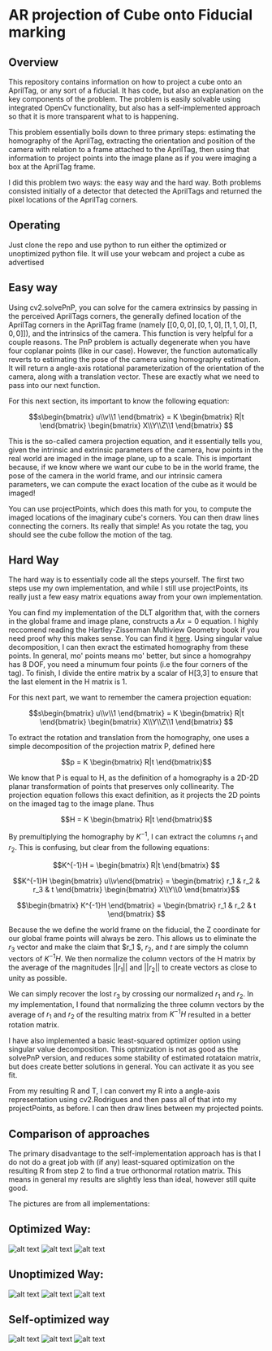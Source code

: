 # AR projection of Cube onto Fiducial marking
## Overview
This repository contains information on how to project a cube onto an AprilTag, or any sort of a fiducial. It has code, but also an explanation on the key components of the problem. The problem is easily solvable using integrated OpenCv functionality, but also has a self-implemented approach so that it is more transparent what to is happening.

This problem essentially boils down to three primary steps: estimating the homography of the AprilTag, extracting the orientation and position of the camera with relation to a frame attached to the AprilTag, then using that information to project points into the image plane as if you were imaging a box at the AprilTag frame.

I did this problem two ways: the easy way and the hard way. Both problems consisted initially of a detector that detected the AprilTags and returned the pixel locations of the AprilTag corners.

## Operating

Just clone the repo and use python to run either the optimized or unoptimized python file. It will use your webcam and project a cube as advertised 

## Easy way

Using cv2.solvePnP, you can solve for the camera extrinsics by passing in the perceived AprilTags corners, the generally defined location of the AprilTag corners in the AprilTag frame (namely $[[0,0,0],[0,1,0],[1,1,0],[1,0,0]]$), and the intrinsics of the camera. This function is very helpful for a couple reasons. The PnP problem is actually degenerate when you have four coplanar points (like in our case). However, the function automatically reverts to estimating the pose of the camera using homography estimation. It will return a angle-axis rotational parameterization of the orientation of the camera, along with a translation vector. These are exactly what we need to pass into our next function.

For this next section, its important to know the following equation:
```math
s\begin{bmatrix} u\\v\\1 \end{bmatrix} = K \begin{bmatrix} R|t \end{bmatrix} \begin{bmatrix} X\\Y\\Z\\1 \end{bmatrix} 
```
This is the so-called camera projection equation, and it essentially tells you, given the intrinsic and extrinsic parameters of the camera, how points in the real world are imaged in the image plane, up to a scale. This is important because, if we know where we want our cube to be in the world frame, the pose of the camera in the world frame, and our intrinsic camera parameters, we can compute the exact location of the cube as it would be imaged!

You can use projectPoints, which does this math for you, to compute the imaged locations of the imaginary cube's corners. You can then draw lines connecting the corners. Its really that simple! As you rotate the tag, you should see the cube follow the motion of the tag. 

## Hard Way

The hard way is to essentially code all the steps yourself. The first two steps use my own implementation, and while I still use projectPoints, its really just a few easy matrix equations away from your own implementation.

You can find my implementation of the DLT algorithm that, with the corners in the global frame and image plane, constructs a $Ax=0$ equation. I highly reccomend reading the Hartley-Zisserman Multiview Geometry book if you need proof why this makes sense. You can find it [here](http://www.r-5.org/files/books/computers/algo-list/image-processing/vision/Richard_Hartley_Andrew_Zisserman-Multiple_View_Geometry_in_Computer_Vision-EN.pdf). Using singular value decomposition, I can then exract the estimated homography from these points. In general, mo' points means mo' better, but since a homograhpy has 8 DOF, you need a minumum four points (i.e the four corners of the tag). To finish, I divide the entire matrix by a scalar of H[3,3] to ensure that the last element in the H matrix is 1.

For this next part, we want to remember the camera projection equation:
```math
s\begin{bmatrix} u\\v\\1 \end{bmatrix} = K \begin{bmatrix} R|t \end{bmatrix} \begin{bmatrix} X\\Y\\Z\\1 \end{bmatrix} 
```
To extract the rotation and translation from the homography, one uses a simple decomposition of the projection matrix P, defined here

```math
p = K \begin{bmatrix} R|t \end{bmatrix}
```

We know that P is equal to H, as the definition of a homography is a 2D-2D planar transformation of points that preserves only collinearity. The projection equation follows this exact definition, as it projects the 2D points on the imaged tag to the image plane. Thus 

```math
H = K \begin{bmatrix} R|t \end{bmatrix}
```


By premultiplying the homography by $K^{-1}$, I can extract the columns $r_1$ and $r_2$. This is confusing, but clear from the following equations:

```math
K^{-1}H = \begin{bmatrix} R|t \end{bmatrix} 
```
```math
K^{-1}H \begin{bmatrix} u\\v\end{bmatrix}  = \begin{bmatrix} r_1 & r_2 & r_3 & t \end{bmatrix} \begin{bmatrix} X\\Y\\0 \end{bmatrix}
```
```math
\begin{bmatrix} K^{-1}H \end{bmatrix}  = \begin{bmatrix} r_1 & r_2 & t \end{bmatrix} 
```
Because the we define the world frame on the fiducial, the Z coordinate for our global frame points will always be zero. This allows us to eliminate the $r_3$ vector and make the claim that  $r_1 $, $r_2$, and $t$ are simply the column vectors of $K^{-1}H$. We then normalize the column vectors of the H matrix by the average of the magnitudes $||r_1||$ and  $||r_2||$ to create vectors as close to unity as possible. 

We can simply recover the lost $r_3$ by crossing our normalized $r_1$ and $r_2$. In my implementation, I found that normalizing the three column vectors by the average of $r_1$ and $r_2$ of the resulting matrix from $K^{-1}H$ resulted in a better rotation matrix.

I have also implemented a basic least-squared optimizer option using singular value decomposition. This optmization is not as good as the solvePnP version, and reduces some stability of estimated rotataion matrix, but does create better solutions in general. You can activate it as you see fit.

From my resulting R and T, I can convert my R into a angle-axis representation using cv2.Rodrigues and then pass all of that into my projectPoints, as before. I can then draw lines between my projected points.

## Comparison of approaches

The primary disadvantage to the self-implementation approach has is that I do not do a great job with (if any) least-squared optimization on the resulting R from step 2 to find a true orthonormal rotation matrix. This means in general my results are slightly less than ideal, however still quite good.



The pictures are from all implementations:

## Optimized Way:
![alt text](https://github.com/gabriel-bronfman/project_cube/blob/main/images/easy_way_1.png "Easy Way 1")
![alt text](https://github.com/gabriel-bronfman/project_cube/blob/main/images/Easy_way_2.png "Easy Way 2")
![alt text](https://github.com/gabriel-bronfman/project_cube/blob/main/images/easy_way_3.png "Easy Way 3")

## Unoptimized Way:

![alt text](https://github.com/gabriel-bronfman/project_cube/blob/main/images/hard_way_1.png "Easy Way 1")
![alt text](https://github.com/gabriel-bronfman/project_cube/blob/main/images/hard_way_2.png "Easy Way 2")
![alt text](https://github.com/gabriel-bronfman/project_cube/blob/main/images/hard_way_3.png "Easy Way 3")

## Self-optimized way

![alt text](https://github.com/gabriel-bronfman/project_cube/blob/main/images/optimized_way_1.png "Easy Way 1")
![alt text](https://github.com/gabriel-bronfman/project_cube/blob/main/images/optimized_way_2.png "Easy Way 2")
![alt text](https://github.com/gabriel-bronfman/project_cube/blob/main/images/optimized_way_3.png "Easy Way 3")
